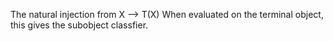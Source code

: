 The natural injection from X ⟶ T(X) When evaluated on the terminal object, this gives the subobject classfier.
